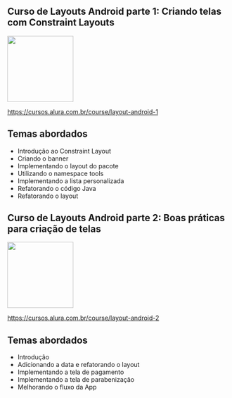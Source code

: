 Curso de Layouts Android parte 1: Criando telas com Constraint Layouts
---------
<img src="https://www.alura.com.br/assets/api/cursos/layout-android-1.svg" data-canonical-src="https://www.alura.com.br/assets/api/cursos/layout-android-1.svg" width="150" height="150" />

https://cursos.alura.com.br/course/layout-android-1

## Temas abordados
* Introdução ao Constraint Layout
* Criando o banner
* Implementando o layout do pacote
* Utilizando o namespace tools
* Implementando a lista personalizada
* Refatorando o código Java
* Refatorando o layout


Curso de Layouts Android parte 2: Boas práticas para criação de telas
---------
<img src="https://www.alura.com.br/assets/api/cursos/layout-android-2.svg" data-canonical-src="https://www.alura.com.br/assets/api/cursos/layout-android-2.svg" width="150" height="150" />

https://cursos.alura.com.br/course/layout-android-2

## Temas abordados
* Introdução
* Adicionando a data e refatorando o layout
* Implementando a tela de pagamento
* Implementando a tela de parabenização
* Melhorando o fluxo da App
